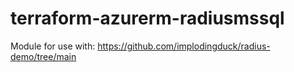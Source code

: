 # terraform-azurerm-radiusmssql
Module for use with: https://github.com/implodingduck/radius-demo/tree/main